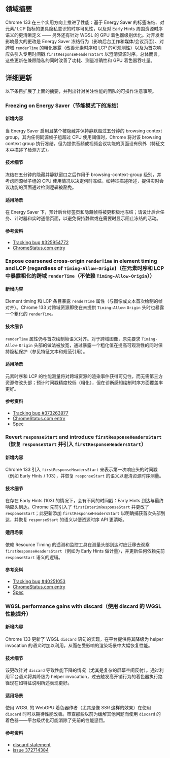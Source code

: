 ## 领域摘要

Chrome 133 在三个实用方向上推进了性能：基于 Energy Saver 的标签冻结、对元素/ LCP 指标的更具隐私意识的时序可见性，以及对 Early Hints 周围资源时序语义的更清晰定义 —— 另外还有针对 WGSL 的 GPU 着色器级别优化。对开发者影响最大的更改是 Energy Saver 冻结行为（影响后台工作和媒体/会议页面）、对跨域 `renderTime` 的粗化暴露（改善元素时序和 LCP 的可观测性）以及为首次响应头引入专用时间戳 `firstResponseHeadersStart` 以澄清资源时序。总体而言，这些更新在兼顾隐私的同时改善了功耗、测量准确性和 GPU 着色器吞吐量。

## 详细更新

以下条目扩展了上面的摘要，并列出针对关注性能的团队的可操作注意事项。

### Freezing on Energy Saver（节能模式下的冻结）

#### 新增内容
当 Energy Saver 启用且某个被隐藏并保持静默超过五分钟的 browsing context group，其内任何同源帧子组超过 CPU 使用阈值时，Chrome 将对该 browsing context group 执行冻结，但为提供音频或视频会议功能的页面设有例外（特征文本中描述了检测方式）。

#### 技术细节
冻结在五分钟的隐藏并静默窗口之后作用于 browsing-context-group 级别，并考虑同源帧子组的 CPU 使用情况以决定何时冻结。如特征描述所述，提供实时会议功能的页面通过检测逻辑被豁免。

#### 适用场景
在 Energy Saver 下，预计后台标签页和隐藏帧将被更积极地冻结；请设计后台任务、计时器和实时通信页面，以避免保持静默或在需要时显示阻止冻结的活动。

#### 参考资料
- [Tracking bug #325954772](https://issues.chromium.org/issues/325954772)
- [ChromeStatus.com entry](https://chromestatus.com/feature/5158599457767424)

### Expose coarsened cross-origin `renderTime` in element timing and LCP (regardless of `Timing-Allow-Origin`)（在元素时序和 LCP 中暴露粗化的跨域 `renderTime`（不依赖 `Timing-Allow-Origin`））

#### 新增内容
Element timing 和 LCP 条目暴露 `renderTime` 属性（与图像或文本首次绘制的帧对齐）。Chrome 133 对跨域资源即使在未提供 `Timing-Allow-Origin` 头时也暴露一个粗化的 `renderTime`。

#### 技术细节
`renderTime` 属性仍与首次绘制帧语义对齐。对于跨域图像，原先要求 `Timing-Allow-Origin` 头部的做法被放宽，通过暴露一个粗化值在提高可观测性的同时保持隐私保护（参见特征文本和规范引用）。

#### 适用场景
元素时序和 LCP 的性能测量将对跨域资源的渲染事件获得可见性，而无需第三方资源修改头部；预计时间戳精度较低（粗化），但在诊断感知绘制时序方面覆盖率更好。

#### 参考资料
- [Tracking bug #373263977](https://issues.chromium.org/issues/373263977)
- [ChromeStatus.com entry](https://chromestatus.com/feature/5128261284397056)
- [Spec](https://w3c.github.io/paint-timing/#mark-paint-timing)

### Revert `responseStart` and introduce `firstResponseHeadersStart`（恢复 `responseStart` 并引入 `firstResponseHeadersStart`）

#### 新增内容
Chrome 133 引入 `firstResponseHeadersStart` 来表示第一次响应头的时间戳（例如 Early Hints / 103），并恢复 `responseStart` 的语义以澄清资源时序测量。

#### 技术细节
在存在 Early Hints (103) 的情况下，会有不同的时间戳：Early Hints 到达与最终响应头到达。Chrome 先前引入了 `firstInterimResponseStart` 并更改了 `responseStart`；此更新添加 `firstResponseHeadersStart` 以明确捕获首次头部到达，并恢复 `responseStart` 的语义以便资源时序 API 更清晰。

#### 适用场景
依赖 Resource Timing 的遥测和监控工具在测量头部到达时应迁移去观察 `firstResponseHeadersStart`（例如为 Early Hints 做计量），并更新任何依赖先前 `responseStart` 语义的逻辑。

#### 参考资料
- [Tracking bug #40251053](https://issues.chromium.org/issues/40251053)
- [ChromeStatus.com entry](https://chromestatus.com/feature/5158830722514944)
- [Spec](https://w3c.github.io/resource-timing/#dom-performanceresourcetiming-finalresponseheadersstart)

### WGSL performance gains with discard（使用 discard 的 WGSL 性能提升）

#### 新增内容
Chrome 133 更新了 WGSL `discard` 语句的实现，在平台提供将其降级为 helper invocation 的语义时加以利用，从而在受影响的渲染场景中大幅恢复性能。

#### 技术细节
该更改针对 `discard` 导致性能下降的情况（尤其是复杂的屏幕空间反射）。通过利用平台语义将其降级为 helper invocation，过去触发高开销行为的着色器执行路径现在如特征说明所述表现更好。

#### 适用场景
使用 WGSL 的 WebGPU 着色器作者（尤其是像 SSR 这样的效果）在使用 `discard` 时可以期待性能改善。审查那些以前为缓解其他问题而使用 `discard` 的着色器——平台级优化可能消除了先前的性能惩罚。

#### 参考资料
- [discard statement](https://gpuweb.github.io/gpuweb/wgsl/#discard-statement)
- [issue 372714384](https://issues.chromium.org/372714384)